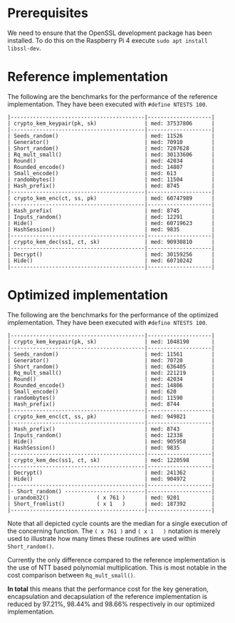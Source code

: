 # Prerequisites

We need to ensure that the OpenSSL development package has been installed. To do
this on the Raspberry Pi 4 execute `sudo apt install libssl-dev`.

# Reference implementation

The following are the benchmarks for the performance of the reference
implementation. They have been executed with `#define NTESTS 100`.

```shell
|------------------------------------------|--------------------|
| crypto_kem_keypair(pk, sk)               | med: 37537806      |
|------------------------------------------|--------------------|
| Seeds_random()                           | med: 11526         |
| Generator()                              | med: 70910         |
| Short_random()                           | med: 7207628       |
| Rq_mult_small()                          | med: 30133606      |
| Round()                                  | med: 42034         |
| Rounded_encode()                         | med: 14807         |
| Small_encode()                           | med: 613           |
| randombytes()                            | med: 11504         |
| Hash_prefix()                            | med: 8745          |
|------------------------------------------|--------------------|
| crypto_kem_enc(ct, ss, pk)               | med: 60747989      |
|------------------------------------------|--------------------|
| Hash_prefix(                             | med: 8745          |
| Inputs_random()                          | med: 12291         |
| Hide()                                   | med: 60719623      |
| HashSession()                            | med: 9835          |
|------------------------------------------|--------------------|
| crypto_kem_dec(ss1, ct, sk)              | med: 90930810      |
|------------------------------------------|--------------------|
| Decrypt()                                | med: 30159256      |
| Hide()                                   | med: 60710242      |
|------------------------------------------|--------------------|
```

# Optimized implementation

The following are the benchmarks for the performance of the optimized
implementation. They have been executed with `#define NTESTS 100`.

```shell
|------------------------------------------|--------------------|
| crypto_kem_keypair(pk, sk)               | med: 1048190       |
|------------------------------------------|--------------------|
| Seeds_random()                           | med: 11561         |
| Generator()                              | med: 70720         |
| Short_random()                           | med: 636405        |
| Rq_mult_small()                          | med: 221219        |
| Round()                                  | med: 42034         |
| Rounded_encode()                         | med: 14806         |
| Small_encode()                           | med: 620           |
| randombytes()                            | med: 11590         |
| Hash_prefix()                            | med: 8744          |
|------------------------------------------|--------------------|
| crypto_kem_enc(ct, ss, pk)               | med: 949821        |
|------------------------------------------|--------------------|
| Hash_prefix()                            | med: 8743          |
| Inputs_random()                          | med: 12338         |
| Hide()                                   | med: 905958        |
| HashSession()                            | med: 9835          |
|------------------------------------------|--------------------|
| crypto_kem_dec(ss1, ct, sk)              | med: 1220598       |
|------------------------------------------|--------------------|
| Decrypt()                                | med: 241362        |
| Hide()                                   | med: 904972        |
|------------------------------------------|--------------------|
|- Short_random() -------------------------|--------------------|
| urandom32()               ( x 761 )      | med: 9201          |
| Short_fromlist()          ( x 1   )      | med: 187392        |
|------------------------------------------|--------------------|
```

Note that all depicted cycle counts are the median for a single execution of the
concerning function. The `( x 761 )` and `( x 1   )` notation is merely used to
illustrate how many times these routines are used within `Short_random()`.

Currently the only difference compared to the reference implementation is the
use of NTT based polynomial multiplication. This is most notable in the cost
comparison between `Rq_mult_small()`.

**In total** this means that the performance cost for the key generation,
encapsulation and decapsulation of the reference implementation is reduced by
97.21%, 98.44% and 98.66% respectively in our optimized implementation.
